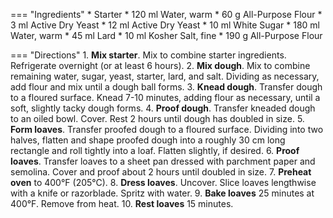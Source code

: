 === "Ingredients"
    * Starter
        *  120 ml Water, warm
        *  60 g All-Purpose Flour
        *  3 ml Active Dry Yeast
    * 12 ml Active Dry Yeast
    * 10 ml White Sugar
    * 180 ml Water, warm
    * 45 ml Lard
    * 10 ml Kosher Salt, fine
    * 190 g All-Purpose Flour

=== "Directions"
    1. **Mix starter**. Mix to combine starter ingredients. Refrigerate overnight (or at least 6 hours).
    2. **Mix dough**. Mix to combine remaining water, sugar, yeast, starter, lard, and salt. Dividing as necessary, add flour and mix until a dough ball forms.
    3. **Knead dough**. Transfer dough to a floured surface. Knead 7-10 minutes, adding flour as necessary, until a soft, slightly tacky dough forms.
    4. **Proof dough**. Transfer kneaded dough to an oiled bowl. Cover. Rest 2 hours until dough has doubled in size.
    5. **Form loaves**. Transfer proofed dough to a floured surface. Dividing into two halves, flatten and shape proofed dough into a roughly 30 cm long rectangle and roll tightly into a loaf. Flatten slightly, if desired.
    6. **Proof loaves**. Transfer loaves to a sheet pan dressed with parchment paper and semolina. Cover and proof about 2 hours until doubled in size.
    7. **Preheat oven** to 400°F (205°C).
    8. **Dress loaves**. Uncover. Slice loaves lengthwise with a knife or razorblade. Spritz with water.
    9. **Bake loaves** 25 minutes at 400°F. Remove from heat.
    10. **Rest loaves** 15 minutes.

[^1]:
    Mitzewich, John. ["Cuban Bread – Commence Operation Cubano Sandwich."](https://foodwishes.blogspot.com/2017/01/cuban-bread-commence-operation-cubano.html) *Food Wishes.* 18 January 2017. Accessed 2020.
